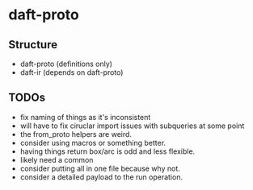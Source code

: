 # daft-proto

## Structure

- daft-proto (definitions only)
- daft-ir (depends on daft-proto)

## TODOs

- fix naming of things as it's inconsistent
- will have to fix ciruclar import issues with subqueries at some point
- the from_proto helpers are weird.
- consider using macros or something better.
- having things return box/arc is odd and less flexible.
- likely need a common
- consider putting all in one file because why not.
- consider a detailed payload to the run operation.

